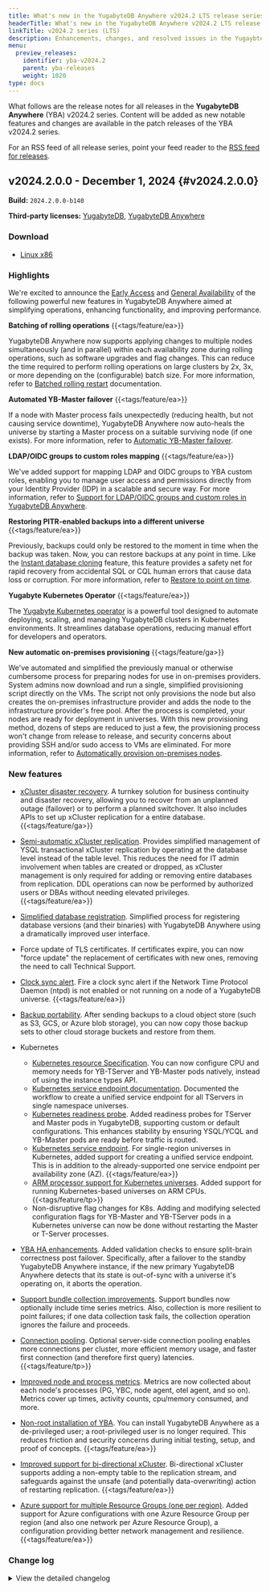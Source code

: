 ```yaml
---
title: What's new in the YugabyteDB Anywhere v2024.2 LTS release series
headerTitle: What's new in the YugabyteDB Anywhere v2024.2 LTS release series
linkTitle: v2024.2 series (LTS)
description: Enhancements, changes, and resolved issues in the YugaybteDB Anywhere v2024.2 LTS release series.
menu:
  preview_releases:
    identifier: yba-v2024.2
    parent: yba-releases
    weight: 1020
type: docs
---
```


What follows are the release notes for all releases in the **YugabyteDB Anywhere** (YBA) v2024.2 series. Content will be added as new notable features and changes are available in the patch releases of the YBA v2024.2 series.

For an RSS feed of all release series, point your feed reader to the [RSS feed for releases](../index.xml).

## v2024.2.0.0 - December 1, 2024 {#v2024.2.0.0}

**Build:** `2024.2.0.0-b140`

**Third-party licenses:** [YugabyteDB](https://downloads.yugabyte.com/releases/2024.2.0.0/yugabytedb-2024.2.0.0-b140-third-party-licenses.html), [YugabyteDB Anywhere](https://downloads.yugabyte.com/releases/2024.2.0.0/yugabytedb-anywhere-2024.2.0.0-b140-third-party-licenses.html)

### Download

<ul class="nav yb-pills">
 <li>
   <a href="https://downloads.yugabyte.com/releases/2024.2.0.0/yba_installer_full-2024.2.0.0-b140-linux-x86_64.tar.gz">
     <i class="fa-brands fa-linux"></i>
     <span>Linux x86</span>
   </a>
 </li>
</ul>

### Highlights

We're excited to announce the [Early Access](/preview/releases/versioning/#early-access-ea) and [General Availability](/preview/releases/versioning/#general-availability-ga) of the following powerful new features in YugabyteDB Anywhere aimed at simplifying operations, enhancing functionality, and improving performance.

**Batching of rolling operations** {{<tags/feature/ea>}}

YugabyteDB Anywhere now supports applying changes to multiple nodes simultaneously (and in parallel) within each availability zone during rolling operations, such as software upgrades and flag changes. This can reduce the time required to perform rolling operations on large clusters by 2x, 3x, or more depending on the (configurable) batch size. For more information, refer to [Batched rolling restart](/stable/yugabyte-platform/manage-deployments/edit-config-flags/#batched-rolling-restart) documentation.

**Automated YB-Master failover** {{<tags/feature/ea>}}

If a node with Master process fails unexpectedly (reducing health, but not causing service downtime), YugabyteDB Anywhere now auto-heals the universe by starting a Master process on a suitable surviving node (if one exists). For more information, refer to [Automatic YB-Master failover](/stable/yugabyte-platform/manage-deployments/remove-nodes/).

**LDAP/OIDC groups to custom roles mapping** {{<tags/feature/ea>}}

We've added support for mapping LDAP and OIDC groups to YBA custom roles, enabling you to manage user access and permissions directly from your Identity Provider (IDP) in a scalable and secure way. For more information, refer to [Support for LDAP/OIDC groups and custom roles in YugabyteDB Anywhere](/stable/yugabyte-platform/administer-yugabyte-platform/oidc-authentication/#use-oidc-groups-with-yugabytedb-anywhere-roles).

**Restoring PITR-enabled backups into a different universe** {{<tags/feature/ea>}}

Previously, backups could only be restored to the moment in time when the backup was taken. Now, you can restore backups at any point in time. Like the [Instant database cloning](/stable/manage/backup-restore/instant-db-cloning/) feature, this feature provides a safety net for rapid recovery from accidental SQL or CQL human errors that cause data loss or corruption. For more information, refer to [Restore to point on time](/stable/yugabyte-platform/back-up-restore-universes/restore-universe-data/#restore-a-pitr-enabled-backup).

**Yugabyte Kubernetes Operator** {{<tags/feature/ea>}}

The [Yugabyte Kubernetes operator](/stable/yugabyte-platform/anywhere-automation/yb-kubernetes-operator/) is a powerful tool designed to automate deploying, scaling, and managing YugabyteDB clusters in Kubernetes environments. It streamlines database operations, reducing manual effort for developers and operators.

**New automatic on-premises provisioning** {{<tags/feature/ga>}}

We've automated and simplified the previously manual or otherwise cumbersome process for preparing nodes for use in on-premises providers. System admins now download and run a single, simplified provisioning script directly on the VMs. The script not only provisions the node but also creates the on-premises infrastructure provider and adds the node to the infrastructure provider's free pool. After the process is completed, your nodes are ready for deployment in universes. With this new provisioning method, dozens of steps are reduced to just a few, the provisioning process won't change from release to release, and security concerns about providing SSH and/or sudo access to VMs are eliminated.
For more information, refer to [Automatically provision on-premises nodes](/stable/yugabyte-platform/prepare/server-nodes-software/software-on-prem/).

### New features

* [xCluster disaster recovery](/stable/yugabyte-platform/back-up-restore-universes/disaster-recovery/). A turnkey solution for business continuity and disaster recovery, allowing you to recover from an unplanned outage (failover) or to perform a planned switchover. It also includes APIs to set up xCluster replication for a entire database. {{<tags/feature/ga>}}

* [Semi-automatic xCluster replication](/stable/deploy/multi-dc/async-replication/async-replication-transactional/). Provides simplified management of YSQL transactional xCluster replication by operating at the database level instead of the table level. This reduces the need for IT admin involvement when tables are created or dropped, as xCluster management is only required for adding or removing entire databases from replication. DDL operations can now be performed by authorized users or DBAs without needing elevated privileges. {{<tags/feature/ea>}}

* [Simplified database registration](/stable/yugabyte-platform/manage-deployments/ybdb-releases/). Simplified process for registering database versions (and their binaries) with YugabyteDB Anywhere using a dramatically improved user interface.

* Force update of TLS certificates. If certificates expire, you can now "force update" the replacement of certificates with new ones, removing the need to call Technical Support.

* [Clock sync alert](/stable/yugabyte-platform/alerts-monitoring/alert/). Fire a clock sync alert if the Network Time Protocol Daemon (ntpd) is not enabled or not running on a node of a YugabyteDB universe. {{<tags/feature/ea>}}

* [Backup portability](/stable/yugabyte-platform/back-up-restore-universes/restore-universe-data/#advanced-restore-procedure). After sending backups to a cloud object store (such as S3, GCS, or Azure blob storage), you can now copy those backup sets to other cloud storage buckets and restore from them.

* Kubernetes
  * [Kubernetes resource Specification](/stable/yugabyte-platform/create-deployments/create-universe-multi-zone-kubernetes/#instance-configuration). You can now configure CPU and memory needs for YB-TServer and YB-Master pods natively, instead of using the instance types API.
  * [Kubernetes service endpoint documentation](/stable/yugabyte-platform/create-deployments/create-universe-multi-zone-kubernetes/#create-common-yb-tserver-service-for-zones). Documented the workflow to create a unified service endpoint for all TServers in single namespace universes.
  * [Kubernetes readiness probe](/stable/yugabyte-platform/create-deployments/create-universe-multi-zone-kubernetes/#configure-helm-overrides). Added readiness probes for TServer and Master pods in YugabyteDB, supporting custom or default configurations. This enhances stability by ensuring YSQL/YCQL and YB-Master pods are ready before traffic is routed.
  * [Kubernetes service endpoint](/stable/yugabyte-platform/create-deployments/create-universe-multi-zone-kubernetes/#create-a-common-load-balancer-service-for-yb-masters-yb-tservers). For single-region universes in Kubernetes, added support for creating a unified service endpoint. This is in addition to the already-supported one service endpoint per availability zone (AZ). {{<tags/feature/ea>}}
  * [ARM processor support for Kubernetes universes](/stable/yugabyte-platform/create-deployments/create-universe-multi-zone-kubernetes/). Added support for running Kubernetes-based universes on ARM CPUs. {{<tags/feature/tp>}}
  * Non-disruptive flag changes for K8s. Adding and modifying selected configuration flags for YB-Master and YB-TServer pods in a Kubernetes universe can now be done without restarting the Master or T-Server processes.

* [YBA HA enhancements](/stable/yugabyte-platform/troubleshoot/universe-issues/#run-pre-checks-before-edit-and-upgrade-operations). Added validation checks to ensure split-brain correctness post failover. Specifically, after a failover to the standby YugabyteDB Anywhere instance, if the new primary YugabyteDB Anywhere detects that its state is out-of-sync with a universe it's operating on, it aborts the operation.

* [Support bundle collection improvements](/stable/yugabyte-platform/troubleshoot/universe-issues/#use-support-bundles). Support bundles now optionally include time series metrics. Also, collection is more resilient to point failures; if one data collection task fails, the collection operation ignores the failure and proceeds.

* [Connection pooling](/stable/yugabyte-platform/create-deployments/create-universe-multi-zone/#advanced-configuration). Optional server-side connection pooling enables more connections per cluster, more efficient memory usage, and faster first connection (and therefore first query) latencies. {{<tags/feature/tp>}}

* [Improved node and process metrics](/stable/yugabyte-platform/alerts-monitoring/anywhere-metrics/#per-process). Metrics are now collected about each node's processes (PG, YBC, node agent, otel agent, and so on). Metrics cover up times, activity counts, cpu/memory consumed, and more.

* [Non-root installation of YBA](/stable/yugabyte-platform/install-yugabyte-platform/install-software/installer/#non-sudo-installation). You can install YugabyteDB Anywhere as a de-privileged user; a root-privileged user is no longer required.  This reduces friction and security concerns during initial testing, setup, and proof of concepts. {{<tags/feature/ea>}}

* [Improved support for bi-directional xCluster](/stable/yugabyte-platform/manage-deployments/xcluster-replication/bidirectional-replication/#ddl-operations-in-bidirectional-replication). Bi-directional xCluster supports adding a non-empty table to the replication stream, and safeguards against the unsafe (and potentially data-overwriting) action of restarting replication. {{<tags/feature/ea>}}

* [Azure support for multiple Resource Groups (one per region)](/stable/yugabyte-platform/configure-yugabyte-platform/azure). Added support for Azure configurations with one Azure Resource Group per region (and also one network per Azure Resource Group), a configuration providing better network management and resilience. {{<tags/feature/ea>}}

### Change log

<details>
  <summary>View the detailed changelog</summary>

### Improvements

* Collects core dumps in the background, not just at shutdown. PLAT-12633
* `yba-ctl createBackup` now skips restart by default, enhancing the user experience. PLAT-12912
* Reduces the clock skew alert threshold to 250ms for earlier issue detection. PLAT-13249
* Restores access to the `api_token` endpoint for HA followers, aiding automation scripts. PLAT-13267
* Adds missing replicated settings and ensures systemd units reload on restart. PLAT-13331,PLAT-13330
* Sets default permissions to 600 for the backup manifest file. PLAT-13578
* Enhances SMTP port validation in the alert channel dialog. PLAT-13702
* Enables suppressing health check notifications during maintenance windows. PLAT-13856
* Adds checks for the expiry of runtime certificates in use, not just on-disk. PLAT-13865
* Allows certificate expiration alerts to monitor active certificates instead of just on-disk ones. PLAT-13865
* Replaces hostname in Ansible's control path with a hash to prevent task failures with long hostnames. PLAT-13938
* Ensures upgrade checks account for new state file, avoiding incorrect disk space errors. PLAT-14188
* Enables configuring the federation scrape interval for systems with many tables and nodes. PLAT-15474
* Adds a configurable delay after auto flag promotions, defaulting to 1 minute. PLAT-13139
* Fixes admin user creation issue during concurrent DDL operations. PLAT-13221
* Changes password reset URL and adds an old password verification step. PLAT-13510
* Adds `ldapSearchFilter` option to restrict LDAP login access in YBA. PLAT-13209
* Increases AZ name character limit from 25 to 100, supporting new AWS regions. PLAT-13212
* Raises health check alerts 30 days before certificate expiry. PLAT-13348
* Enables alerts for nearing or reaching tablet capacity limits in TServers starting version 2024.1. PLAT-13520
* Adds uptime reporting to `yba-ctl status` command. PLAT-13532
* Enhances YBA rollback by regenerating configuration files and preventing multiple concurrent upgrades. PLAT-14776
* Adds optional labels and tooltips for Azure network fields. PLAT-12546
* Increases SSH key validation accuracy for on-prem providers and synchronizes error formats. PLAT-13064
* Adds `ikeep` to XFS mount options to mitigate block cache key issues. PLAT-13192
* Disables "assign public IP" option by default in Azure environments. PLAT-13948
* Replaces CentOS 7 repo URLs to fix universe creation issues. PLAT-14546
* Ensures pexlock is properly removed after use in yba-installer. PLAT-14161

### Bug fixes

* Handles health checks for on-prem nodes even with empty node identifier fields. PLAT-11188
* Enables automatic re-fetching of access tokens before expiry. PLAT-11246
* Ensures YBC upgrades only occur on the initial backup and restore attempts, and handles cases where source universe UUID is null. PLAT-12663,PLAT-12644
* Ensures accurate date display in the UI by specifying timestamp format. PLAT-12721
* Fixes platform exit code on `SIGTERM` to ensure graceful shutdown and correct status reporting. PLAT-12767
* Adds lock timeouts in Ansible tasks to prevent failures due to yum lockfile issues. PLAT-13029
* Removes `lock_timeout` from apt modules in YugabyteDB, preventing errors in environments using Ansible versions before 2.12. PLAT-13029
* Skips wait for clock sync check if `chronyc` is not installed. PLAT-13137
* Ensures more reliable SSL certificate verification by using the `cryptography.X509` library. PLAT-13169
* Enables use of underscores in GCS bucket names for backups. PLAT-13266
* Adds missing cloud regions to metadata for Kubernetes providers. PLAT-13374
* Ensures accurate scheduling of next incremental backup times. PLAT-13375
* Ensures node metrics file has correct permissions for accessibility. PLAT-13378
* Automatically unlocks universes and aborts operations if YBA restarts during restore or xcluster setup. PLAT-13409,PLAT-12830
* Stops health-check alerts during active maintenance windows using the new `SuppressHealthCheckNotificationsConfig` parameter. PLAT-13518
* Fixes LDAP validation to correctly identify LDAP strings using regex. PLAT-13575
* Enhances backup deletion logic and handling in YugabyteDB. PLAT-13750
* Enables rotation of node-to-node certs independently in the UI. PLAT-13806
* Unsnoozes all universe level health check notifications and promotes using maintenance windows. PLAT-13928
* Ensures successful upgrades from 2.14 by fixing the checksum mismatch in V342 migration. PLAT-13977
* Adds timezone support to backup timestamps in HA "Make Active" dialog. PLAT-14031
* Fixes API to correctly return inherited configuration values. PLAT-14090
* Hides passwords in application logs to enhance security. PLAT-14286
* Ensures node agent installer does not overwrite PATH values in automatic provisioning. PLAT-14332
* Adjusts release GC in `yb-software` to ensure the last old release is retained. PLAT-14368
* Corrects certificate alerts by properly calculating affected nodes. PLAT-14385
* Ensures full backup is successful before updating incremental backup times and prevents repeated full backup attempts. PLAT-14497
* Enhances resilience during Kubernetes operations by handling "Pod not found" errors gracefully. PLAT-14498
* Adds a DDL atomicity check and alert in health check scripts to detect potential DDL corruption. PLAT-14696
* Displays a warning to verify the image on a VM before upgrading. PLAT-14749
* Updates TLS cipher suite list for Prometheus to enhance security. PLAT-15448
* Changes GCP pricing URL to a reliable internal one and ignores errors during queries. PLAT-15655
* Enhances security by hashing API tokens in the database and updating related API behaviors. PLAT-8028
* Disables weak ciphers in YBA to enhance security against attacks. PLAT-9590
* Ensures Prometheus HTTPS uses updated TLS cipher suites post-YBA upgrade. PLAT-9590
* Prevents null pointer errors when adding `Name` instance tags to universes. PLAT-9827
* Stops running non-existent clock-scripts during yb-server start in upgrades. PLAT-13444
* Displays accurate master placement configuration in the edit universe modal. PLAT-13445
* Stops dual NIC configuration during systemd upgrades, avoiding node downtime. PLAT-13495
* Supports sha1 or md5 checksums for release artifacts. PLAT-13716
* Restores dual NIC script functionality on GCP with CentOS, ensuring connectivity to public endpoints. PLAT-14209
* Corrects a typo in the dual-NIC configuration script for stable external connections. PLAT-14370
* Retries asRoot migration safely to ensure successful upgrades. PLAT-15733
* Fixes schema version initialization by skipping missing values and ensuring migrations run correctly. PLAT-15733
* Deprecates the outdated `change_password` API, enforcing the use of a more secure method that requires current password verification. PLAT-10472
* Upgrades AzCopy to version 10.25.1 to address security vulnerabilities. PLAT-11235
* Enhances confirmation modals to show instance tag differences in edit operations. PLAT-12085
* Replaces deprecated API to prevent 3-hour timeouts when querying Azure instance types. PLAT-12558
* Allows retrying the SystemdUpgrade task for smoother operations. PLAT-13089
* Corrects the delay used for the server wait task in Kubernetes configurations. PLAT-13182
* Enhances flag upgrade process for dual NIC setups in clusters. PLAT-13223
* Fixes modal loading issues in the create universe form when changing providers. PLAT-13294
* Adds correct master address assignments for dual NIC setups in YBM. PLAT-13463
* Ensures pending tasks are marked failed on YBA restart. PLAT-13516
* Fix WSClient memory leak, tune garbage collection, and disable process metrics collector. PLAT-13619
* Fixes file descriptor leaks to enhance system stability. PLAT-13665
* Enables running node actions using Java when node-agent is available, reducing runtime and fixing file descriptor leaks. PLAT-13673
* Enhances UI layout stability by fixing skewed and hidden tabs. PLAT-13678
* Removes unnecessary dependency in systemd for metric collection. PLAT-13706
* Restores initialization of `lastBackupTime` during HA sync to prevent null updates. PLAT-13708
* Fixes metadata issues in YBA default bundles for accurate configuration on version updates. PLAT-13796
* Ensures disk update operations in YBA use the correct machine image for better reliability. PLAT-13808
* Updates the PostgreSQL library to address critical vulnerabilities. PLAT-13824
* Enhances `yb_backup.py` to ignore non-critical logs for smoother operations. PLAT-14012
* Fixes ShellResponse to return a generic error code on connection failures. PLAT-14131
* Fixes software upgrade process handling for master nodes and improves retry logic. PLAT-14153
* Ensures Edit Kubernetes Universe tasks validate previous parameters before re-run. PLAT-14203
* Fixes node agent upgrade issue by not requiring user to pass remote process user. PLAT-14289
* Reduces cyclic dependency issues in system timers and services. PLAT-14293
* Resolves circular dependencies and restricts node_exporter use for non-YBM scenarios. PLAT-14297
* Fixes a compile error by importing the missing `Stream` symbol. PLAT-14428
* Resolves high CPU issues by updating Pekko to fix TLSActor loops. PLAT-14524
* Fixes the Azure provider edit and create flows by adjusting mandatory fields. PLAT-14530
* Fixes a crash issue by adding missing XmlElement dependency. PLAT-14536
* Ensures YB-Controller logs and symlinks correctly name and generate, using the `log_filename` flag. PLAT-14594
* Enhances YBC support bundle's log file matching to include timestamp-pid prefixes. PLAT-14609
* Ensures uploaded files persist across container restarts by changing the upload directory location. PLAT-14655
* Upgrades Platform's PostgreSQL version from 14.9 to 14.12. PLAT-14670
* Refines node-agent error messages to specify missing local cert files during installation checks. PLAT-14700
* Fixes a regression causing `Create universe` to fail on node locale fetching. PLAT-14814
* Displays continents instead of country borders on YBA UI maps to maintain neutrality. PLAT-15639
* Enhances `::clock` to better select a valid Python executable if multiple versions are present. PLAT-15771
* Ensures `yba-ctl install` works on CIS hardened images by adjusting file permissions. PLAT-15780
* Ensures master addresses are correctly resolved during the universe_join_existing_cluster subtask. PLAT-15830
* Ensures node operations succeed when DB audit logging is enabled without wrongly resetting flags. PLAT-15833
* Eliminates unnecessary master restarts during disk resizing in older versions. PLAT-16002
* Allows skipping permission setting during dataless installs. PLAT-16064
* Ensures `handleCallback` is thread-safe to prevent "boxed error" issues in yb-client. PLAT-10056
* Adds a metric to track YugabyteDB Anywhere startup time. PLAT-10807
* Upgrades Go etcd and cyphar libraries in yba-installer to enhance security. PLAT-12335
* Upgrades to more secure versions of mina-core and paramiko packages. PLAT-12336
* Returns a 409 status code for conflicting edit tasks. PLAT-12557
* Ensures third-party support files in YBA tarballs update without triggering AUTO-RELOAD. PLAT-12564
* Disables creation of the master folder on read replica nodes to avoid version mismatches. PLAT-12806
* Removes the duplicate `exported_instance` label from Prometheus targets. PLAT-12808
* Adds alerts for when YBA Node Agent is down for over a minute. PLAT-12835
* Enables detecting failed master nodes via a new background task, configurable with `yb.automated_master_failover.enabled`. PLAT-12856
* Enables automatic master failover based on a scheduled task. PLAT-12857
* Uses AZ UUID instead of name for master node operations, ensuring unique AZ identification. PLAT-12886
* Enables specifying `useIMDSv2=true` in image bundle details during provider creation. PLAT-12967
* Ensures NTP clock sync health check passes on AL2 aarch64 CIS hardened images. PLAT-13000
* Retries AWS VM creation to ensure host information retrieval. PLAT-13049
* Removes the backup option from the /tables page to prevent errors. PLAT-13056
* Adds preflight check validation for AWS image bundles in provider creation. PLAT-13111
* Catches and handles `bad_alloc` exceptions in RunOp and clears IP-tablet mapping before retries. PLAT-13157
* Allows editing the number of read replicas in Kubernetes from both backend and UI. PLAT-13163
* Enhances Kubernetes certs reload to correctly use updated `rootCA` from YBA metadata. PLAT-13172
* Ensures release artifacts use the correct "sha256:" prefixed checksum format. PLAT-13193
* Adds database version check to ensure node safety during xCluster upgrades. PLAT-13204
* Alerts now filter by `template` instead of `name` for accurate replication lag monitoring. PLAT-13211
* Allows TaskExecutor to handle error codes and task retry information more effectively. PLAT-13242
* Reduces VM creation failures by fixing AnsibleCreateServer's retry and cleanup logic. PLAT-13270
* Adds preflight checks and adjusts directory permissions during YBA install on Replicated machines. PLAT-13271
* Ensures Python can access the `seobject` library on Alma9 for custom SSH port registration. PLAT-13276
* Restores logging for `[app]` tagged Python subtask execution logs. PLAT-13313
* Fixes SSH port configuration during bundle setups in YBM. PLAT-13325
* Enhances the sorting functionality and correctly renames the "copy file path" to "copy file name." PLAT-13362,PLAT-13350
* Kills the postmaster process during the `stopNode` operation and changes localProvider key from `taskKey` to `inputKey` for visibility in `sbt tasks`.PLAT-13367
* Switches to the latest stable YBC version for specific universe tasks. PLAT-13373
* Adds a `cluster_membership.timeout` flag to retry tablet checks for 1 minute before node cleanup. PLAT-13381
* Moves the IMDSv2 toggle to image bundle details on the AWS provider creation page. PLAT-13429,PLAT-13333
* Adds support for managing preview flags in YugabyteDB Admin. PLAT-13438
* Adds a tooltip explaining the need for OIDC provider metadata in YBA. PLAT-13446
* Maintain unknown fields between configurations to ease editing operations. PLAT-13462
* Allows admins to assign specific role privileges when creating users. PLAT-13486
* Ensures YBA-managed bundles use default AMI if regional AMI is missing; custom bundles fail early. PLAT-13500
* Handles null values in placementInfo to prevent NullPointerException during universe creation. PLAT-13514
* Enables UI workflows to utilize the new `ybdb_releases` API for database version management. PLAT-13435,PLAT-13519
* Enables displaying metrics charts in user's preferred timezone. PLAT-13538
* Fixes UI crash by adding missing import statement for DeleteNode operation. PLAT-13546
* Fixes a JavaScript error when clicking the `In-Use Universes` tab. PLAT-13549
* Disables toggling AWS time sync when creating or editing universes if already enabled. PLAT-13536,PLAT-13551
* Integrates ASH with TS framework UI and enhances usability with special outlier style buttons. PLAT-13557
* Disables the Kamon status page module to enhance security. PLAT-13563
* Enhances the node agent client's cleanup process for more immediate eviction of expired entries. PLAT-13581
* Ensures consistent reading of static configuration keys across various components. PLAT-13582
* Expands AWS region coverage in YBA metadata. PLAT-13623
* Enhances how volume size and node placement changes are handled in the UI. PLAT-13630
* Uses the `sshUser` from the provider when using `machineImage` in universe creation. PLAT-13632
* Corrects misleading "Upgrade Available" link and fixes non-clickable CDC link in the UI. PLAT-13677,PLAT-13675
* Ensures manual backups do not interfere with HA promotion by cleaning up leftover files. PLAT-13683
* Fixes build error by reverting to an older `redocly/cli` version. PLAT-13690
* Retry tasks now skip node prechecks, preventing false failures. PLAT-13703
* Fetches Azure VM plan info from image tags before VM creation to prevent cluster failures. PLAT-13712
* Adds a total CPU usage graph to easily identify peak usage times. PLAT-13714
* Enables integration of the v2 API into the UI, with initial setup of JavaScript API stubs. PLAT-13742
* Removes internal flags for providers now enabled by default. PLAT-13743
* Fixes issue where adding an AArch64 version without existing ones caused errors. PLAT-13744
* Fixes universe status update by handling service endpoint exceptions; initializes resourceUUID correctly in tasks. PLAT-13753
* Changes the default metrics directory from `/tmp` to `yb_home`. PLAT-13755
* Hides auto flags from the UI when listing configuration flags. PLAT-13794
* Upgrades commons-compress to 1.26.0 to address high-severity CVEs. PLAT-13829
* Upgrades Netty libraries to address security vulnerabilities. PLAT-13834
* Upgrades Python dependencies to enhance security and address vulnerabilities. PLAT-13836,PLAT-13835
* Upgrades Golang crypto to 0.17+ to enhance security. PLAT-13844
* Fixes ARM architecture filtering for the List DB Versions API call. PLAT-13852
* Replaces "Snooze Alert" with "Create Maintenance Window" for better alert management. PLAT-13857
* Ensures that data restores correctly by using the right parameter for new backups. PLAT-13905
* Reduces issues during `systemd` upgrades by not fetching `device_names` when the `skip_preprovision` flag is set. PLAT-13971
* Respects `logCmdOutput` parameter when using node agent for shell commands execution. PLAT-14048
* Ensures `yb.runtime_conf_ui.tag_filter` displays all specified flags correctly in the UI. PLAT-14098
* Changes `oidc_feature_enhancements` flag status from BETA to PUBLIC. PLAT-14140
* Adds non-null checks to prevent NPE with old storage configuration proxy settings. PLAT-14143
* Enables M-series instance types by default on AWS. PLAT-14196
* Ensures keyspace names are not empty or blank during the restore process. PLAT-14221
* Adds the ConnectOnly role to LDAP group table constraints. PLAT-14230
* Restores backward compatibility for API by supporting sshUser/Port overrides. PLAT-14244
* Skips `node_exporter` systemd setup on CentOS 7 during deployment. PLAT-14275
* Enables ignoring specific subtask failures and setting markers for further processing in Task Executor. PLAT-14316
* Fixes issue where remote commands hang with large output. PLAT-14342
* Fixes Ubuntu 20 provisioning failures on GCP by improving locale installation. PLAT-14420
* Fixes incorrect lag calculation on xCluster configuration cards by using the correct query parameter. PLAT-14425
* Ensures reprovision tasks properly enrich parameters with `azUUID` before running prechecks. PLAT-14440
* Enables customization of the timeout duration for YBA installer readiness checks. PLAT-14443
* Speeds up YBA startup by moving AWS queries to an async task. PLAT-14444
* Fixes issue with dropping tables in non-database scoped xCluster replication sessions. PLAT-14467
* Enhances `SetYamlValue` to work with empty files, allowing Prometheus auth without HTTPS. PLAT-14478
* Allows skipping specific migrations in YBA installer, ensuring future upgrades apply them. PLAT-14511
* Fixes display and data clearing issues when previewing `ysql_hba_conf` or `ysql_ident` flags. PLAT-14515
* Ensures all local releases are processed, even with file issues. PLAT-14532
* Allows editing flag metadata in YugabyteDB UI for versions 2.16 and newer. PLAT-14533
* Fixes volume size issue when using ULTRA storage in Azure. PLAT-14654
* Upgrades Prometheus to version 2.53.1 in the chart. PLAT-14671
* Ensures nodes no longer get stuck in "VM image upgrade" after a Linux version upgrade. PLAT-14731
* Fixes the loader positions for universe status on the dashboard page. PLAT-14737
* Replaces deprecated methods in the node agent for enhanced stability. PLAT-14746
* Ensures smooth task list operations by fixing a missing import error. PLAT-14757
* No tooltip displays when master or TServer nodes are unreachable. PLAT-14792
* Enables superadmin users to create DR and opens DR documentation in a new tab. PLAT-14861,PLAT-14862
* Adds `useLdapSsl` flag to LDAP universe sync API for SSL connectivity support. PLAT-15197
* Fixes inaccurate CPU per process metrics displaying overly large percentages. PLAT-15572,PLAT-15558
* Ensures `polkit` package is installed on AlmaLinux 9 nodes to enable linger. PLAT-15698
* Ensures UIs for storage configuration and disaster recovery creation load properly after DR deletions. PLAT-15720
* Standardizes flag groups across all 2024.1 releases for consistency. PLAT-15798
* Adds flag groups file for the 2024.2 release. PLAT-15799
* Disables custom YSQL port override on the universe page for Kubernetes. PLAT-15815
* Exposes `Roll N Nodes` configurations to users as visible but disabled. PLAT-15927,PLAT-15925
* Blocks creation of multiple TLS certificates with the same name to avoid confusion. PLAT-7406
* Adds retry logic for node creation failures in Azure environments. PLAT-11654
* Adds a clickable link to the universe name, enabling quick navigation back to the overview page. PLAT-12592
* Ensures validation checks for node availability in user-selected zones during configuration. PLAT-12959
* Adds data test IDs for automation and architecture for existing releases. PLAT-13227
* Ensures index tables are included in bootstrap parameters during xCluster configuration updates. PLAT-13308
* Enables editing of providers created in version 2.14 by merging legacy fields into current provider requests. PLAT-13394
* Allows changing the API path for TS UI using an environment variable. PLAT-13539
* Ensures all artifacts, including local helm charts, are generated from ReleaseMetadata. PLAT-13558,PLAT-13561
* Skips checks for DB versions earlier than 2.8 to prevent upgrade failures. PLAT-13657
* Ensures YBA Managed bundles generate correctly when VM_OS_Patching is first enabled. PLAT-13681
* Fixes string equality check to ensure YBA Managed Bundles generate correctly on first enablement. PLAT-13681
* Updates YBA to utilize the latest TS Framework version. PLAT-13687
* Adds event operation filtering in OUTLIER mode and updates TS Framework in YBA. PLAT-13687
* Sets the default image based on "useAsDefault" during universe creation. PLAT-13722
* Displays the correct SSH port in the UI connection modal. PLAT-13754
* Enables correct JSON formatting and deserialization in import/export universe workflows. PLAT-13761
* Removes `SystemdUpgrade` from the IN_TRANSIT list, fixing `-gcp-rf3` failures. PLAT-13770
* Removes the runtime flag for CA truststore configuration, now enabled by default. PLAT-13798
* Ensures Linux version catalog UI consistency and properly disables when needed. PLAT-13776,PLAT-13807
* Enables creation of database-scoped disaster recovery configurations. PLAT-1386
* Enhances the UI for release management features. PLAT-13918
* Ensures editing Kubernetes universe doesn't reset TServer volume size. PLAT-13920
* Ensures UI buttons correctly reflect disabled state during node decommission. PLAT-14001
* Adds `task_id` to Prometheus metrics and creates an API for detailed task analysis. PLAT-14017
* Adds `follower_lag_ms` metric to metrics dashboard for better lag visibility. PLAT-14254
* Adds last anomaly detection time and consistent color coding for outlier graphs. PLAT-14305
* Consolidates flags to `INTERNAL` and `PUBLIC`, removing unused `YBM` tag. PLAT-14323,PLAT-14156
* Moves node agent flags from BETA to INTERNAL, restricting their exposure. PLAT-14324
* Adds validation to block non-restart upgrade options during rollbacks. PLAT-14390
* Enhances security by moving YSQL/YCQL configuration RBAC checks to universe actions level. PLAT-14668
* Display a toast message when user profile information is updated. PLAT-14740
* Adds configuration to display or hide Azure Premium V2 Storage type during setup. PLAT-14750
* Adds a runtime configuration `ybDownloadMetricsPDF` to toggle the PDF export button in the Metrics Page. PLAT-14781
* Enhances version compatibility checks between YBA and YugabyteDB using a single flag. PLAT-14800
* Backups now retry every 2 minutes until successful, facilitating initial setup reliability. PLAT-15802
* Ensures consistent pricing by filtering out alternate Azure price entries during instance selection. PLAT-15863,PLAT-15554
* Enables custom image compatibility by removing OS name check in AMIs. PLAT-3838
* Stops logging CA certificate contents in plaintext on delete requests. PLAT-11650
* Supports comma-separated hostnames in YBA-installer configurations. PLAT-13096
* Removes duplicate cloud provider entries in the universe regions map. PLAT-13138
* Updates the URL endpoint for the TS service. PLAT-13154
* Updates the URL endpoint for the TF service to support HTTPS requests. PLAT-13154
* Corrects the autoflag check to use TServer flags during restoration. PLAT-13161
* Deprecates `useIMDSv2` at the provider level. PLAT-13482
* Ensures inherited runtime configuration values are read correctly for geo-partitioning settings. PLAT-13606
* Fixes duplicate metric headings and enables '|' in LDAP flag configurations. PLAT-13395,PLAT-13697
* Adds uptime display for master nodes in dedicated mode. PLAT-13679,PLAT-13746,PLAT-12372
* Ensures safe extraction of DB files in multi-thread environments without speed loss. PLAT-14160
* Fixes a bug in `yb_backup.py` to correctly handle `stderr` keyword argument. PLAT-14208
* Removes unused `fromString` code from `storageType` for cleaner operation. PLAT-14369
* Corrects spelling mistakes in the UI notification for dropping a table. PLAT-14510
* `getSessionInfo` now generates and returns a new API token, enhancing security and usability. PLAT-14672
* Enables unique Helm release names by prefixing with namespace, preventing failures in shared Kubernetes clusters. PLAT-14709
* Stops returning apiToken in getSessionInfo API responses. PLAT-14710
* Stops `/session_info` API from generating new apiToken on each call. PLAT-14710
* Enables deploying DevSpace clusters with an internal load balancer by default. PLAT-14798
* Fixes the `restartSec` setting in `yba-installer` for correct YAML path usage. PLAT-14848
* Collect metrics from nodes joining or leaving the cluster during edit tasks. PLAT-15312
* Ensures the build process always uses the latest PostgreSQL version. PLAT-15565
* Fixes legend name and corrects a typo in the Open Files metric for consistency. PLAT-15592
* Displays per-process metrics by default in the UI. PLAT-15865,PLAT-15673
* Fixes unintended pagination reset on "Platform Configuration" page. PLAT-15820
* Corrects table name in YSQL health checks to fix errors. PLAT-15937
* Enables parsing of OpenSSH private keys in `load_pem_private_key`. PLAT-16144

### Advisories

* xCluster Advisory: If you have the `backup_restore` permission in your custom, Admin, or Super Admin role, you are automatically subscribed to the new xCluster role and can continue using APIs without any issue. However, if you have `backup_admin system_role`, you need to create a new xCluster role and assign it to yourself.
* DR Advisory: If you have other update/create/delete permission in your custom, Admin, or Super Admin role, you are automatically subscribed to the new xCluster role and can continue using APIs without any issue. However, if you were using other read-only permissions, you will need to add `Universe.READ` to continue reading DR configurations.

</details>
